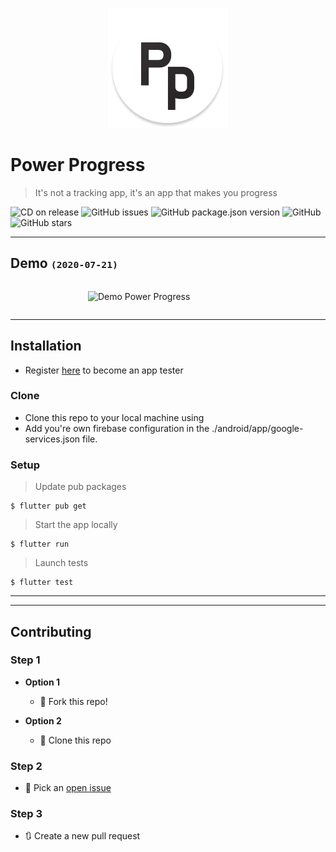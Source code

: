 <p align="center">
  <img title="Power Progress logo" alt="Power Progress logo" width="192" height="192" src="https://raw.githubusercontent.com/KiritchoukC/power_progress/master/design/192px_logo.png">
</p>

# Power Progress
> It's not a tracking app, it's an app that makes you progress

![CD on release](https://github.com/KiritchoukC/power_progress/workflows/CD%20on%20release/badge.svg?branch=master)
![GitHub issues](https://img.shields.io/github/issues-raw/kiritchoukc/power_progress)
![GitHub package.json version](https://img.shields.io/github/package-json/v/kiritchoukc/power_progress)
![GitHub](https://img.shields.io/github/license/kiritchoukc/power_progress)
![GitHub stars](https://img.shields.io/github/stars/kiritchoukc/power_progress?style=social)

---
## Demo <small>`(2020-07-21)`</small>

<div style="width: 100%;display: flex; justify-content: center">
  <div style="width: 256px">

  ![Demo Power Progress](https://raw.githubusercontent.com/KiritchoukC/power_progress/master/assets/20200721_demo.gif)

  </div>
</div>

---

## Installation

- Register [here](https://appdistribution.firebase.dev/i/k9McqvEd) to become an app tester

### Clone

- Clone this repo to your local machine using 
- Add you're own firebase configuration in the ./android/app/google-services.json file.

### Setup

> Update pub packages

```shell
$ flutter pub get
```

> Start the app locally

```shell
$ flutter run
```

> Launch tests

```shell
$ flutter test
```
---

---

## Contributing

### Step 1

- **Option 1**
    - 🍴 Fork this repo!

- **Option 2**
    - 👯 Clone this repo

### Step 2

- 💪 Pick an [open issue](https://github.com/KiritchoukC/power_progress/issues)

### Step 3

- 🔃 Create a new pull request
